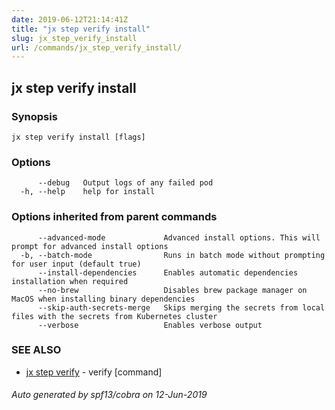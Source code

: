 ```yaml
---
date: 2019-06-12T21:14:41Z
title: "jx step verify install"
slug: jx_step_verify_install
url: /commands/jx_step_verify_install/
---
```

## jx step verify install



### Synopsis



```
jx step verify install [flags]
```

### Options

```
      --debug   Output logs of any failed pod
  -h, --help    help for install
```

### Options inherited from parent commands

```
      --advanced-mode             Advanced install options. This will prompt for advanced install options
  -b, --batch-mode                Runs in batch mode without prompting for user input (default true)
      --install-dependencies      Enables automatic dependencies installation when required
      --no-brew                   Disables brew package manager on MacOS when installing binary dependencies
      --skip-auth-secrets-merge   Skips merging the secrets from local files with the secrets from Kubernetes cluster
      --verbose                   Enables verbose output
```

### SEE ALSO

* [jx step verify](/commands/jx_step_verify/)	 - verify [command]

###### Auto generated by spf13/cobra on 12-Jun-2019
